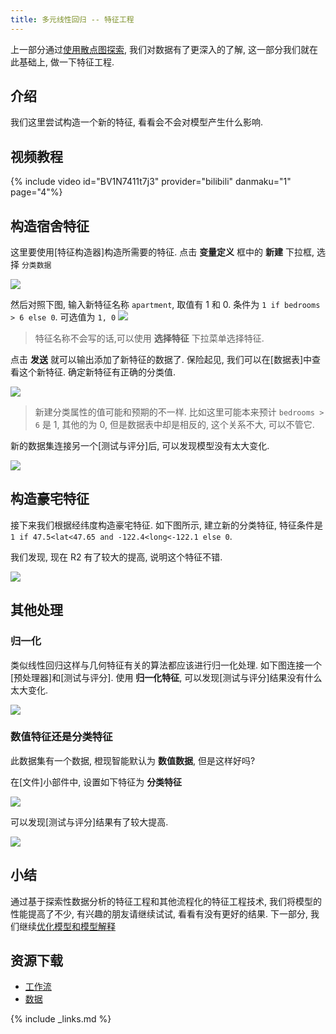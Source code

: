 ```yaml
---
title: 多元线性回归 -- 特征工程
---
```


上一部分通过[使用散点图探索], 我们对数据有了更深入的了解, 这一部分我们就在此基础上, 做一下特征工程.





## 介绍
我们这里尝试构造一个新的特征, 看看会不会对模型产生什么影响.


## 视频教程

{% include video id="BV1N7411t7j3" provider="bilibili" danmaku="1" page="4"%}

## 构造宿舍特征

这里要使用[特征构造器]构造所需要的特征. 点击 **变量定义** 框中的 **新建** 下拉框, 选择 `分类数据`

![](/assets/images/tutorial/mlr-feature1.png.webp)


然后对照下图, 输入新特征名称 `apartment`, 取值有 1 和 0. 条件为 `1 if bedrooms > 6 else 0`. 可选值为 `1, 0`
![](/assets/images/tutorial/mlr-feature2.png.webp)

> 特征名称不会写的话,可以使用 **选择特征** 下拉菜单选择特征.

点击 **发送** 就可以输出添加了新特征的数据了. 保险起见, 我们可以在[数据表]中查看这个新特征. 确定新特征有正确的分类值.

![](/assets/images/tutorial/mlr-workflow2.png.webp)

> 新建分类属性的值可能和预期的不一样. 比如这里可能本来预计 `bedrooms > 6` 是 1, 其他的为 0, 但是数据表中却是相反的, 这个关系不大, 可以不管它. 

新的数据集连接另一个[测试与评分]后, 可以发现模型没有太大变化.

![](/assets/images/tutorial/mlr-workflow3.png.webp)



## 构造豪宅特征
接下来我们根据经纬度构造豪宅特征. 如下图所示, 建立新的分类特征, 特征条件是 `1 if 47.5<lat<47.65 and -122.4<long<-122.1 else 0`.

我们发现, 现在 R2 有了较大的提高, 说明这个特征不错.


![](/assets/images/tutorial/mlr-workflow4.png.webp)


## 其他处理

### 归一化
类似线性回归这样与几何特征有关的算法都应该进行归一化处理. 如下图连接一个[预处理器]和[测试与评分]. 使用 **归一化特征**, 可以发现[测试与评分]结果没有什么太大变化.

![](/assets/images/tutorial/mlr-workflow5.png.webp)

### 数值特征还是分类特征

此数据集有一个数据, 橙现智能默认为 **数值数据**, 但是这样好吗?

在[文件]小部件中, 设置如下特征为 **分类特征**

![](/assets/images/tutorial/mlr-file.png.webp)

可以发现[测试与评分]结果有了较大提高.

![](/assets/images/tutorial/mlr-test.png.webp)


## 小结
通过基于探索性数据分析的特征工程和其他流程化的特征工程技术, 我们将模型的性能提高了不少, 有兴趣的朋友请继续试试, 看看有没有更好的结果. 下一部分, 我们继续[优化模型和模型解释](../05mlr-exp/)

## 资源下载
* [工作流](/assets/workflows/2020/mlr.ows)
* [数据]



[使用散点图探索]: ../tutorial/03mlr/
[数据]: https://share.weiyun.com/NfiPyK5V
{% include _links.md %}
